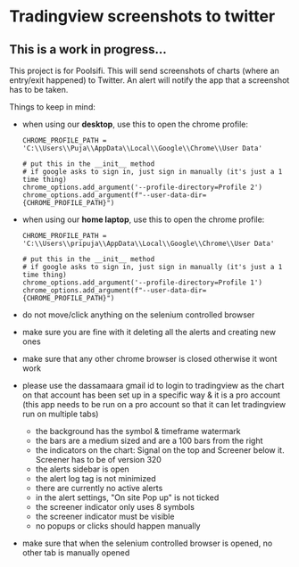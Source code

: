 
# Tradingview screenshots to twitter

## This is a work in progress...

This project is for Poolsifi. This will send screenshots of charts (where an entry/exit happened) to Twitter.
An alert will notify the app that a screenshot has to be taken.

Things to keep in mind:

- when using our **desktop**, use this to open the chrome profile:
    ```
    CHROME_PROFILE_PATH = 'C:\\Users\\Puja\\AppData\\Local\\Google\\Chrome\\User Data'

    # put this in the __init__ method
    # if google asks to sign in, just sign in manually (it's just a 1 time thing)
    chrome_options.add_argument('--profile-directory=Profile 2')
    chrome_options.add_argument(f"--user-data-dir={CHROME_PROFILE_PATH}")
    ```

- when using our **home laptop**, use this to open the chrome profile:
    ```
    CHROME_PROFILE_PATH = 'C:\\Users\\pripuja\\AppData\\Local\\Google\\Chrome\\User Data'

    # put this in the __init__ method
    # if google asks to sign in, just sign in manually (it's just a 1 time thing)
    chrome_options.add_argument('--profile-directory=Profile 1')
    chrome_options.add_argument(f"--user-data-dir={CHROME_PROFILE_PATH}")
    ```

- do not move/click anything on the selenium controlled browser
- make sure you are fine with it deleting all the alerts and creating new ones
- make sure that any other chrome browser is closed otherwise it wont work
- please use the dassamaara gmail id to login to tradingview as the chart on that account has been set up in a specific way & it is a pro account (this app needs to be run on a pro account so that it can let tradingview run on multiple tabs)
    - the background has the symbol & timeframe watermark
    - the bars are a medium sized and are a 100 bars from the right
    - the indicators on the chart: Signal on the top and Screener below it. Screener has to be of version 320
    - the alerts sidebar is open
    - the alert log tag is not minimized
    - there are currently no active alerts
    - in the alert settings, "On site Pop up" is not ticked
    - the screener indicator only uses 8 symbols
    - the screener indicator must be visible
    - no popups or clicks should happen manually
- make sure that when the selenium controlled browser is opened, no other tab is manually opened
